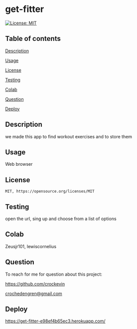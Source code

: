 # get-fitter
 
  [![License: MIT](https://img.shields.io/badge/License-MIT-yellow.svg)](https://opensource.org/licenses/MIT)
## Table of contents

[Description](#description)

[Usage](#usage)

[License](#license)

[Testing](#testing)

[Colab](#colab)

[Question](#question)

[Deploy](#deploy)


## Description

  we made this app to find workout exercises and to store them

## Usage

 Web browser
## License

    MIT, https://opensource.org/licenses/MIT
## Testing

  open the url, sing up and choose from a list of options

## Colab 

Zeusjr101, lewiscornelius

## Question

  To reach for me for question about this project:

  https://github.com/crockevin

  crochedengren@gmail.com

## Deploy 

  https://get-fitter-e98ef4b65ec3.herokuapp.com/
